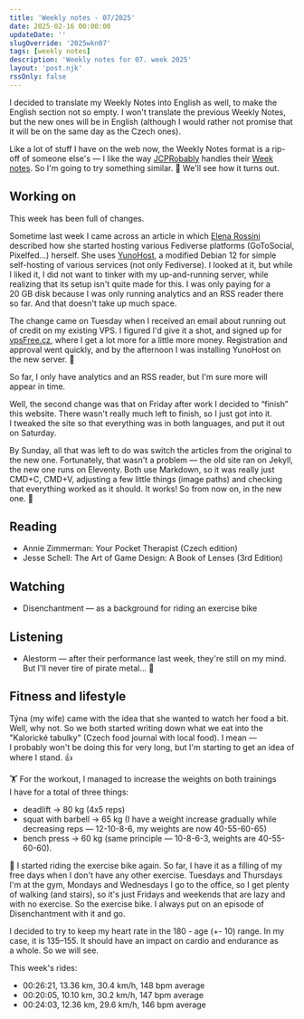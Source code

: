 ```yaml
---
title: 'Weekly notes - 07/2025'
date: 2025-02-16 00:00:00
updateDate: ''
slugOverride: '2025wkn07'
tags: [weekly notes]
description: 'Weekly notes for 07. week 2025'
layout: 'post.njk'
rssOnly: false
---
```

I decided to translate my Weekly Notes into English as well, to make the English section not so empty. I won't translate the previous Weekly Notes, but the new ones will be in English (although I would rather not promise that it will be on the same day as the Czech ones).

Like a lot of stuff I have on the web now, the Weekly Notes format is a rip-off of someone else's — I like the way [JCPRobably](https://social.lol/@jedda) handles their [Week notes](https://notes.jeddacp.com/week-notes-044/). So I'm going to try something similar. 🙂 We'll see how it turns out.
## Working on 
This week has been full of changes.

Sometime last week I came across an article in which [Elena Rossini](https://mastodon.social/@_elena) described how she started hosting various Fediverse platforms (GoToSocial, Pixelfed…) herself. She uses [YunoHost](https://yunohost.org), a modified Debian 12 for simple self-hosting of various services (not only Fediverse). I looked at it, but while I liked it, I did not want to tinker with my up-and-running server, while realizing that its setup isn't quite made for this. I was only paying for a 20 GB disk because I was only running analytics and an RSS reader there so far. And that doesn't take up much space.

The change came on Tuesday when I received an email about running out of credit on my existing VPS. I figured I'd give it a shot, and signed up for [vpsFree.cz](https://vpsfree.cz), where I get a lot more for a little more money. Registration and approval went quickly, and by the afternoon I was installing YunoHost on the new server. 🙂

So far, I only have analytics and an RSS reader, but I'm sure more will appear in time.

Well, the second change was that on Friday after work I decided to “finish” this website. There wasn't really much left to finish, so I just got into it. I tweaked the site so that everything was in both languages, and put it out on Saturday. 

By Sunday, all that was left to do was switch the articles from the original to the new one. Fortunately, that wasn't a problem — the old site ran on Jekyll, the new one runs on Eleventy. Both use Markdown, so it was really just CMD+C, CMD+V, adjusting a few little things (image paths) and checking that everything worked as it should. It works! So from now on, in the new one. 🥳
## Reading
- Annie Zimmerman: Your Pocket Therapist (Czech edition)
- Jesse Schell: The Art of Game Design: A Book of Lenses (3rd Edition)
## Watching
- Disenchantment — as a background for riding an exercise bike
## Listening
- Alestorm — after their performance last week, they're still on my mind. But I'll never tire of pirate metal… 🙂
## Fitness and lifestyle
Týna (my wife) came with the idea that she wanted to watch her food a bit. Well, why not. So we both started writing down what we eat into the "Kalorické tabulky" (Czech food journal with local food). I mean — I probably won't be doing this for very long, but I'm starting to get an idea of where I stand. 👍

🏋️ For the workout, I managed to increase the weights on both trainings I have for a total of three things:
- deadlift -> 80 kg (4x5 reps)
- squat with barbell -> 65 kg (I have a weight increase gradually while decreasing reps — 12-10-8-6, my weights are now 40-55-60-65)
- bench press -> 60 kg (same principle — 10-8-6-3, weights are 40-55-60-60).

🚴 I started riding the exercise bike again. So far, I have it as a filling of my free days when I don't have any other exercise. Tuesdays and Thursdays I'm at the gym, Mondays and Wednesdays I go to the office, so I get plenty of walking (and stairs), so it's just Fridays and weekends that are lazy and with no exercise. So the exercise bike. I always put on an episode of Disenchantment with it and go.

I decided to try to keep my heart rate in the 180 - age  (+- 10) range. In my case, it is 135–155. It should have an impact on cardio and endurance as a whole. So we will see.

This week's rides:
- 00:26:21, 13.36 km, 30.4 km/h, 148 bpm average
- 00:20:05, 10.10 km, 30.2 km/h, 147 bpm average
- 00:24:03, 12.36 km, 29.6 km/h, 146 bpm average